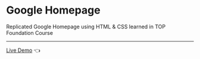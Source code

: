 # Google Homepage
Replicated Google Homepage using HTML & CSS learned in TOP Foundation Course 
***
[Live Demo](https://blue1674.github.io/google-homepage/) :point_left:

